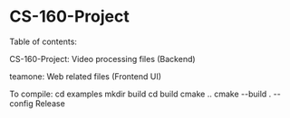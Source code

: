 # CS-160-Project

Table of contents:

CS-160-Project: Video processing files (Backend)

teamone: Web related files (Frontend UI)

To compile:
cd examples
mkdir build
cd build
cmake ..
cmake --build . --config Release